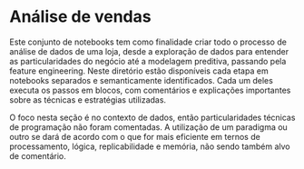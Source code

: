 # Análise de vendas

Este conjunto de notebooks tem como finalidade criar todo o processo de análise de dados de uma loja, desde a exploração de dados para entender as particularidades do negócio até a modelagem preditiva, passando pela feature engineering. Neste diretório estão disponíveis cada etapa em notebooks separados e semanticamente identificados. Cada um deles executa os passos em blocos, com comentários e explicações importantes sobre as técnicas e estratégias utilizadas.

O foco nesta seção é no contexto de dados, então particularidades técnicas de programação não foram comentadas. A utilização de um paradigma ou outro se dará de acordo com o que for mais eficiente em ternos de processamento, lógica, replicabilidade e memória, não sendo também alvo de comentário.